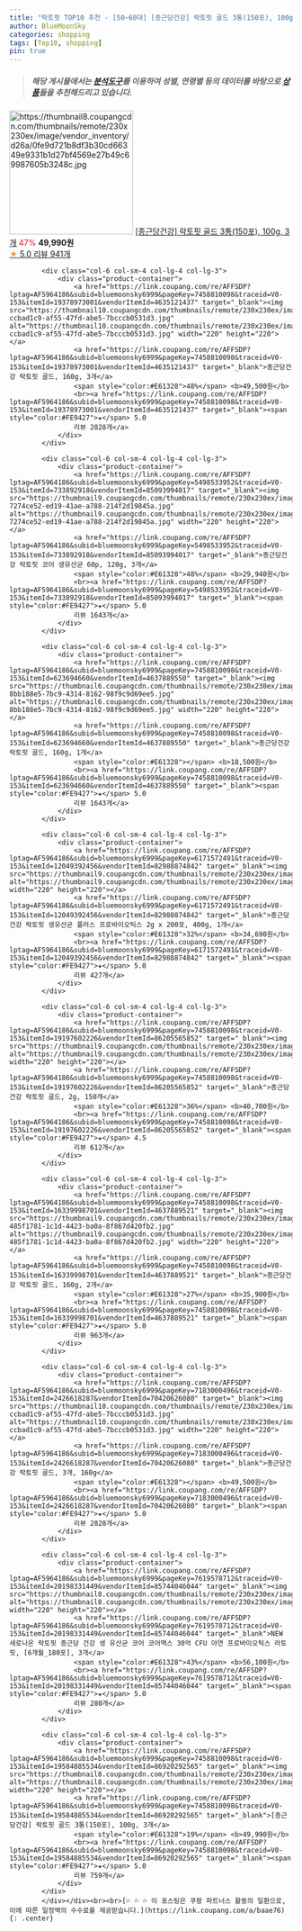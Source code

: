 ```yaml
---
title: "락토핏 TOP10 추천 - [50~60대] [종근당건강] 락토핏 골드 3통(150포), 100g, 3개"
author: BlueMoonSky
categories: shopping
tags: [Top10, shopping]
pin: true
---
```


> ##### 해당 게시물에서는 [**분석도구**](https://itemscout.io/)를 이용하여 **성별**, **연령별** 등의 데이터를 바탕으로 [**상품**](https://link.coupang.com/a/baae76)들을 추천해드리고 있습니다.
<div class="container"><div class="row">
            <div class="col-6 col-sm-4 col-lg-4 col-lg-3">
                <div class="product-container">
                    <a href="https://link.coupang.com/re/AFFSDP?lptag=AF5964186&subid=bluemoonsky6999&pageKey=7458810098&traceid=V0-153&itemId=19584885534&vendorItemId=86920292565" target="_blank"><img src="https://thumbnail8.coupangcdn.com/thumbnails/remote/230x230ex/image/vendor_inventory/d26a/0fe9d721b8df3b30cd66349e9331b1d27bf4569e27b49c69987605b3248c.jpg" alt="https://thumbnail8.coupangcdn.com/thumbnails/remote/230x230ex/image/vendor_inventory/d26a/0fe9d721b8df3b30cd66349e9331b1d27bf4569e27b49c69987605b3248c.jpg" width="220" height="220"></a>
                    <a href="https://link.coupang.com/re/AFFSDP?lptag=AF5964186&subid=bluemoonsky6999&pageKey=7458810098&traceid=V0-153&itemId=19584885534&vendorItemId=86920292565" target="_blank">[종근당건강] 락토핏 골드 3통(150포), 100g, 3개</a>
                    <span style="color:#E61328">47%</span> <b>49,990원</b>
                    <br><a href="https://link.coupang.com/re/AFFSDP?lptag=AF5964186&subid=bluemoonsky6999&pageKey=7458810098&traceid=V0-153&itemId=19584885534&vendorItemId=86920292565" target="_blank"><span style="color:#FE9427">★</span> 5.0
                    리뷰 941개</a>
                </div>
            </div>
            
            <div class="col-6 col-sm-4 col-lg-4 col-lg-3">
                <div class="product-container">
                    <a href="https://link.coupang.com/re/AFFSDP?lptag=AF5964186&subid=bluemoonsky6999&pageKey=7458810098&traceid=V0-153&itemId=19378973001&vendorItemId=4635121437" target="_blank"><img src="https://thumbnail10.coupangcdn.com/thumbnails/remote/230x230ex/image/retail/images/3671191756727377-ccbad1c9-af55-47fd-abe5-7bcccb0531d3.jpg" alt="https://thumbnail10.coupangcdn.com/thumbnails/remote/230x230ex/image/retail/images/3671191756727377-ccbad1c9-af55-47fd-abe5-7bcccb0531d3.jpg" width="220" height="220"></a>
                    <a href="https://link.coupang.com/re/AFFSDP?lptag=AF5964186&subid=bluemoonsky6999&pageKey=7458810098&traceid=V0-153&itemId=19378973001&vendorItemId=4635121437" target="_blank">종근당건강 락토핏 골드, 160g, 3개</a>
                    <span style="color:#E61328">48%</span> <b>49,500원</b>
                    <br><a href="https://link.coupang.com/re/AFFSDP?lptag=AF5964186&subid=bluemoonsky6999&pageKey=7458810098&traceid=V0-153&itemId=19378973001&vendorItemId=4635121437" target="_blank"><span style="color:#FE9427">★</span> 5.0
                    리뷰 2828개</a>
                </div>
            </div>
            
            <div class="col-6 col-sm-4 col-lg-4 col-lg-3">
                <div class="product-container">
                    <a href="https://link.coupang.com/re/AFFSDP?lptag=AF5964186&subid=bluemoonsky6999&pageKey=5498533952&traceid=V0-153&itemId=733892918&vendorItemId=85093994017" target="_blank"><img src="https://thumbnail9.coupangcdn.com/thumbnails/remote/230x230ex/image/retail/images/2294155404330855-7274ce52-ed19-41ae-a788-214f2d19845a.jpg" alt="https://thumbnail9.coupangcdn.com/thumbnails/remote/230x230ex/image/retail/images/2294155404330855-7274ce52-ed19-41ae-a788-214f2d19845a.jpg" width="220" height="220"></a>
                    <a href="https://link.coupang.com/re/AFFSDP?lptag=AF5964186&subid=bluemoonsky6999&pageKey=5498533952&traceid=V0-153&itemId=733892918&vendorItemId=85093994017" target="_blank">종근당건강 락토핏 코어 생유산균 60p, 120g, 3개</a>
                    <span style="color:#E61328">48%</span> <b>29,940원</b>
                    <br><a href="https://link.coupang.com/re/AFFSDP?lptag=AF5964186&subid=bluemoonsky6999&pageKey=5498533952&traceid=V0-153&itemId=733892918&vendorItemId=85093994017" target="_blank"><span style="color:#FE9427">★</span> 5.0
                    리뷰 1643개</a>
                </div>
            </div>
            
            <div class="col-6 col-sm-4 col-lg-4 col-lg-3">
                <div class="product-container">
                    <a href="https://link.coupang.com/re/AFFSDP?lptag=AF5964186&subid=bluemoonsky6999&pageKey=7458810098&traceid=V0-153&itemId=623694660&vendorItemId=4637889550" target="_blank"><img src="https://thumbnail6.coupangcdn.com/thumbnails/remote/230x230ex/image/retail/images/4343601915698949-8bb188e5-7bc9-4314-8162-98f9c9d69ee5.jpg" alt="https://thumbnail6.coupangcdn.com/thumbnails/remote/230x230ex/image/retail/images/4343601915698949-8bb188e5-7bc9-4314-8162-98f9c9d69ee5.jpg" width="220" height="220"></a>
                    <a href="https://link.coupang.com/re/AFFSDP?lptag=AF5964186&subid=bluemoonsky6999&pageKey=7458810098&traceid=V0-153&itemId=623694660&vendorItemId=4637889550" target="_blank">종근당건강 락토핏 골드, 160g, 1개</a>
                    <span style="color:#E61328"></span> <b>18,500원</b>
                    <br><a href="https://link.coupang.com/re/AFFSDP?lptag=AF5964186&subid=bluemoonsky6999&pageKey=7458810098&traceid=V0-153&itemId=623694660&vendorItemId=4637889550" target="_blank"><span style="color:#FE9427">★</span> 5.0
                    리뷰 1643개</a>
                </div>
            </div>
            
            <div class="col-6 col-sm-4 col-lg-4 col-lg-3">
                <div class="product-container">
                    <a href="https://link.coupang.com/re/AFFSDP?lptag=AF5964186&subid=bluemoonsky6999&pageKey=6171572491&traceid=V0-153&itemId=12049392456&vendorItemId=82988874842" target="_blank"><img src="https://thumbnail9.coupangcdn.com/thumbnails/remote/230x230ex/image/vendor_inventory/eb6f/b9c4c3d35dfcef39f57d53b4ddc2fb975cd8a59845502985c19fc408d09d.png" alt="https://thumbnail9.coupangcdn.com/thumbnails/remote/230x230ex/image/vendor_inventory/eb6f/b9c4c3d35dfcef39f57d53b4ddc2fb975cd8a59845502985c19fc408d09d.png" width="220" height="220"></a>
                    <a href="https://link.coupang.com/re/AFFSDP?lptag=AF5964186&subid=bluemoonsky6999&pageKey=6171572491&traceid=V0-153&itemId=12049392456&vendorItemId=82988874842" target="_blank">종근당건강 락토핏 생유산균 플러스 프로바이오틱스 2g x 200포, 400g, 1개</a>
                    <span style="color:#E61328">32%</span> <b>34,690원</b>
                    <br><a href="https://link.coupang.com/re/AFFSDP?lptag=AF5964186&subid=bluemoonsky6999&pageKey=6171572491&traceid=V0-153&itemId=12049392456&vendorItemId=82988874842" target="_blank"><span style="color:#FE9427">★</span> 5.0
                    리뷰 427개</a>
                </div>
            </div>
            
            <div class="col-6 col-sm-4 col-lg-4 col-lg-3">
                <div class="product-container">
                    <a href="https://link.coupang.com/re/AFFSDP?lptag=AF5964186&subid=bluemoonsky6999&pageKey=7458810098&traceid=V0-153&itemId=19197602226&vendorItemId=86205565852" target="_blank"><img src="https://thumbnail9.coupangcdn.com/thumbnails/remote/230x230ex/image/vendor_inventory/e6c8/7b90d87cba241879a81ec3892357620904ade99e1705ca60ca7b793dd99e.png" alt="https://thumbnail9.coupangcdn.com/thumbnails/remote/230x230ex/image/vendor_inventory/e6c8/7b90d87cba241879a81ec3892357620904ade99e1705ca60ca7b793dd99e.png" width="220" height="220"></a>
                    <a href="https://link.coupang.com/re/AFFSDP?lptag=AF5964186&subid=bluemoonsky6999&pageKey=7458810098&traceid=V0-153&itemId=19197602226&vendorItemId=86205565852" target="_blank">종근당건강 락토핏 골드, 2g, 150개</a>
                    <span style="color:#E61328">36%</span> <b>40,700원</b>
                    <br><a href="https://link.coupang.com/re/AFFSDP?lptag=AF5964186&subid=bluemoonsky6999&pageKey=7458810098&traceid=V0-153&itemId=19197602226&vendorItemId=86205565852" target="_blank"><span style="color:#FE9427">★</span> 4.5
                    리뷰 612개</a>
                </div>
            </div>
            
            <div class="col-6 col-sm-4 col-lg-4 col-lg-3">
                <div class="product-container">
                    <a href="https://link.coupang.com/re/AFFSDP?lptag=AF5964186&subid=bluemoonsky6999&pageKey=7458810098&traceid=V0-153&itemId=16339998701&vendorItemId=4637889521" target="_blank"><img src="https://thumbnail9.coupangcdn.com/thumbnails/remote/230x230ex/image/retail/images/4343592059955062-485f1781-1c1d-4423-ba0a-8f867d420fb2.jpg" alt="https://thumbnail9.coupangcdn.com/thumbnails/remote/230x230ex/image/retail/images/4343592059955062-485f1781-1c1d-4423-ba0a-8f867d420fb2.jpg" width="220" height="220"></a>
                    <a href="https://link.coupang.com/re/AFFSDP?lptag=AF5964186&subid=bluemoonsky6999&pageKey=7458810098&traceid=V0-153&itemId=16339998701&vendorItemId=4637889521" target="_blank">종근당건강 락토핏 골드, 160g, 2개</a>
                    <span style="color:#E61328">27%</span> <b>35,900원</b>
                    <br><a href="https://link.coupang.com/re/AFFSDP?lptag=AF5964186&subid=bluemoonsky6999&pageKey=7458810098&traceid=V0-153&itemId=16339998701&vendorItemId=4637889521" target="_blank"><span style="color:#FE9427">★</span> 5.0
                    리뷰 963개</a>
                </div>
            </div>
            
            <div class="col-6 col-sm-4 col-lg-4 col-lg-3">
                <div class="product-container">
                    <a href="https://link.coupang.com/re/AFFSDP?lptag=AF5964186&subid=bluemoonsky6999&pageKey=7183000496&traceid=V0-153&itemId=2426618287&vendorItemId=70420626080" target="_blank"><img src="https://thumbnail10.coupangcdn.com/thumbnails/remote/230x230ex/image/retail/images/3671191756727377-ccbad1c9-af55-47fd-abe5-7bcccb0531d3.jpg" alt="https://thumbnail10.coupangcdn.com/thumbnails/remote/230x230ex/image/retail/images/3671191756727377-ccbad1c9-af55-47fd-abe5-7bcccb0531d3.jpg" width="220" height="220"></a>
                    <a href="https://link.coupang.com/re/AFFSDP?lptag=AF5964186&subid=bluemoonsky6999&pageKey=7183000496&traceid=V0-153&itemId=2426618287&vendorItemId=70420626080" target="_blank">종근당건강 락토핏 골드, 3개, 160g</a>
                    <span style="color:#E61328"></span> <b>49,500원</b>
                    <br><a href="https://link.coupang.com/re/AFFSDP?lptag=AF5964186&subid=bluemoonsky6999&pageKey=7183000496&traceid=V0-153&itemId=2426618287&vendorItemId=70420626080" target="_blank"><span style="color:#FE9427">★</span> 5.0
                    리뷰 2828개</a>
                </div>
            </div>
            
            <div class="col-6 col-sm-4 col-lg-4 col-lg-3">
                <div class="product-container">
                    <a href="https://link.coupang.com/re/AFFSDP?lptag=AF5964186&subid=bluemoonsky6999&pageKey=7619578712&traceid=V0-153&itemId=20198331449&vendorItemId=85744046044" target="_blank"><img src="https://thumbnail8.coupangcdn.com/thumbnails/remote/230x230ex/image/vendor_inventory/2ed9/3c78c5058465c8e6d5d71817246a1998dc256f2bd401ebde35eae450db6c.png" alt="https://thumbnail8.coupangcdn.com/thumbnails/remote/230x230ex/image/vendor_inventory/2ed9/3c78c5058465c8e6d5d71817246a1998dc256f2bd401ebde35eae450db6c.png" width="220" height="220"></a>
                    <a href="https://link.coupang.com/re/AFFSDP?lptag=AF5964186&subid=bluemoonsky6999&pageKey=7619578712&traceid=V0-153&itemId=20198331449&vendorItemId=85744046044" target="_blank">NEW 새로나온 락토핏 종근당 건강 생 유산균 코어 코어맥스 30억 CFU 아연 프로바이오틱스 라토핏, [6개월_180포], 3개</a>
                    <span style="color:#E61328">43%</span> <b>56,100원</b>
                    <br><a href="https://link.coupang.com/re/AFFSDP?lptag=AF5964186&subid=bluemoonsky6999&pageKey=7619578712&traceid=V0-153&itemId=20198331449&vendorItemId=85744046044" target="_blank"><span style="color:#FE9427">★</span> 5.0
                    리뷰 280개</a>
                </div>
            </div>
            
            <div class="col-6 col-sm-4 col-lg-4 col-lg-3">
                <div class="product-container">
                    <a href="https://link.coupang.com/re/AFFSDP?lptag=AF5964186&subid=bluemoonsky6999&pageKey=7458810098&traceid=V0-153&itemId=19584885534&vendorItemId=86920292565" target="_blank"><img src="https://thumbnail8.coupangcdn.com/thumbnails/remote/230x230ex/image/vendor_inventory/d26a/0fe9d721b8df3b30cd66349e9331b1d27bf4569e27b49c69987605b3248c.jpg" alt="https://thumbnail8.coupangcdn.com/thumbnails/remote/230x230ex/image/vendor_inventory/d26a/0fe9d721b8df3b30cd66349e9331b1d27bf4569e27b49c69987605b3248c.jpg" width="220" height="220"></a>
                    <a href="https://link.coupang.com/re/AFFSDP?lptag=AF5964186&subid=bluemoonsky6999&pageKey=7458810098&traceid=V0-153&itemId=19584885534&vendorItemId=86920292565" target="_blank">[종근당건강] 락토핏 골드 3통(150포), 100g, 3개</a>
                    <span style="color:#E61328">19%</span> <b>49,990원</b>
                    <br><a href="https://link.coupang.com/re/AFFSDP?lptag=AF5964186&subid=bluemoonsky6999&pageKey=7458810098&traceid=V0-153&itemId=19584885534&vendorItemId=86920292565" target="_blank"><span style="color:#FE9427">★</span> 5.0
                    리뷰 759개</a>
                </div>
            </div>
            </div></div><br><br>[💦 💦 💦 이 포스팅은 쿠팡 파트너스 활동의 일환으로, 이에 따른 일정액의 수수료를 제공받습니다.](https://link.coupang.com/a/baae76){: .center}
